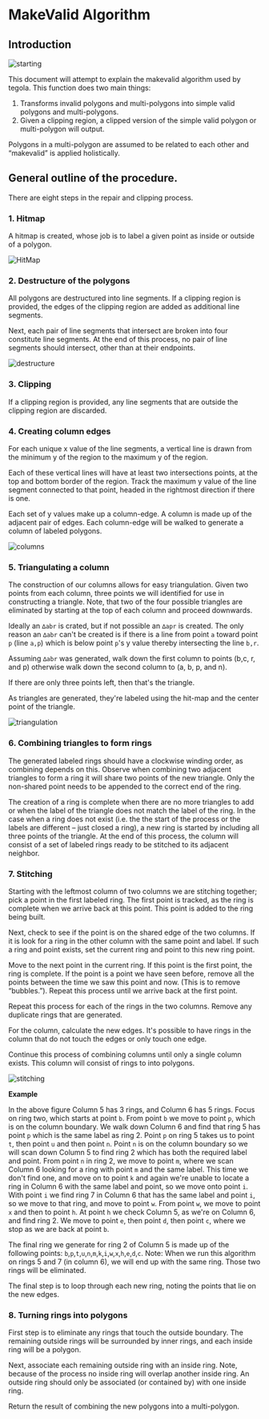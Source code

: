 # MakeValid Algorithm

## Introduction

![starting](_docs/makevalid_starting.png?raw=true)

This document will attempt to explain the makevalid algorithm used by tegola. This function does two main things:

1. Transforms invalid polygons and multi-polygons into simple valid polygons and multi-polygons.
2. Given a clipping region, a clipped version of the simple valid polygon or multi-polygon will output.

Polygons in a multi-polygon are assumed to be related to each other and “makevalid” is applied holistically.

## General outline of the procedure.

There are eight steps in the repair and clipping process.

### 1. Hitmap

A hitmap is created, whose job is to label a given point as inside or outside of a polygon.

![HitMap](_docs/makevalid_hitmap.png?raw=true)

### 2. Destructure of the polygons

All polygons are destructured into line segments. If a clipping region is provided, the edges of the clipping region are added as additional line segments.

Next, each pair of line segments that intersect are broken into four constitute line segments. At the end of this process, no pair of line segments should intersect, other than at their endpoints.

![destructure](_docs/makevalid_destructure.png?raw=true)

### 3. Clipping

If a clipping region is provided, any line segments that are outside the clipping region are discarded.

### 4. Creating column edges

For each unique x value of the line segments, a vertical line is drawn from the minimum y of the region to the maximum y of the region.

Each of these vertical lines will have at least two intersections points, at the top and bottom border of the region. Track the maximum y value of the line segment connected to that point, headed in the rightmost direction if there is one.

Each set of y values make up a column-edge. A column is made up of the adjacent pair of edges. Each column-edge will be walked to generate a column of labeled polygons.

![columns](_docs/makevalid_columns.png?raw=true)

### 5. Triangulating a column

The construction of our columns allows for easy triangulation. Given two points from each column, three points we will identified for use in constructing a triangle. Note, that two of the four possible triangles are eliminated by starting at the top of each column and proceed downwards.

Ideally an `∆abr` is crated, but if not possible an `∆apr` is created. The only reason an `∆abr` can't be created is if there is a line from point `a` toward point `p` (line `a,p`) which is below point `p`'s y value thereby intersecting the line `b,r`.

Assuming `∆abr` was generated, walk down the first column to points (b,c, r, and p) otherwise walk down the second column to (a, b, p, and n).

If there are only three points left, then that's the triangle.

As triangles are generated, they're labeled using the hit-map and the center point of the triangle.

![triangulation](_docs/makevalid_triangulation.png?raw=true)

### 6. Combining triangles to form rings

The generated labeled rings should have a clockwise winding order, as combining depends on this. Observe when combining two adjacent triangles to form a ring it will share two points of the new triangle. Only the non-shared point needs to be appended to the correct end of the ring.

The creation of a ring is complete when there are no more triangles to add or when the label of the triangle does not match the label of the ring. In the case when a ring does not exist (i.e. the the start of the process or the labels are different – just closed a ring), a new ring is started by including all three points of the triangle. At the end of this process, the column will consist of a set of labeled rings ready to be stitched to its adjacent neighbor.

### 7. Stitching

Starting with the leftmost column of two columns we are stitching together; pick a point in the first labeled ring. The first point is tracked, as the ring is complete when we arrive back at this point. This point is added to the ring being built.

Next, check to see if the point is on the shared edge of the two columns. If it is look for a ring in the other column with the same point and label. If such a ring and point exists, set the current ring and point to this new ring point.

Move to the next point in the current ring. If this point is the first point, the ring is complete. If the point is a point we have seen before, remove all the points between the time we saw this point and now. (This is to remove “bubbles.”). Repeat this process until we arrive back at the first point.

Repeat this process for each of the rings in the two columns. Remove any duplicate rings that are generated.

For the column, calculate the new edges. It's possible to have rings in the column that do not touch the edges or only touch one edge. 

Continue this process of combining columns until only a single column exists. This column will consist of rings to into polygons.

![stitching](_docs/makevalid_stitching.png?raw=true)

**Example**

In the above figure Column 5 has 3 rings, and Column 6 has 5 rings. Focus on ring two, which starts at point `b`. From point `b` we move to point `p`, which is on the column boundary. We walk down Column 6 and find that ring 5 has point `p` which is the same label as ring 2. Point `p` on ring 5 takes us to point `t`, then point `u` and then point `n`. Point `n` is on the column boundary so we will scan down Column 5 to find ring 2 which has both the required label and point. From point `n` in ring 2, we move to point `m`, where we scan Column 6 looking for a ring with point `m` and the same label. This time we don't find one, and move on to point `k` and again we're unable to locate a ring in Column 6 with the same label and point, so we move onto point `i`. With point `i` we find ring 7 in Column 6 that has the same label and point `i`, so we move to that ring, and move to point `w`. From point `w`, we move to point `x` and then to point `h`. At point `h` we check Column 5, as we're on Column 6, and find ring 2. We move to point `e`, then point `d`, then point `c`, where we stop as we are back at point `b`. 

The final ring we generate for ring 2 of Column 5 is made up of the following points: `b`,`p`,`t`,`u`,`n`,`m`,`k`,`i`,`w`,`x`,`h`,`e`,`d`,`c`. Note: When we run this algorithm on rings 5 and 7 (in column 6), we will end up with the same ring. Those two rings will be eliminated. 

The final step is to loop through each new ring, noting the points that lie on the new edges. 

### 8. Turning rings into polygons

First step is to eliminate any rings that touch the outside boundary. The remaining outside rings will be surrounded by inner rings, and each inside ring will be a polygon.

Next, associate each remaining outside ring with an inside ring. Note, because of the process no inside ring will overlap another inside ring. An outside ring should only be associated (or contained by) with one inside ring.

Return the result of combining the new polygons into a multi-polygon.